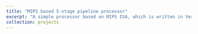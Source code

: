 ```yaml
---
title: "MIPS based 5-stage pipeline processor"
excerpt: "A simple processor based on MIPS ISA, which is written in Verilog and has 5-stage pipeline"
collection: projects
---
```

